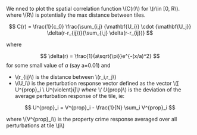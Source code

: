 We nned to plot the spatial correlation function \\\(C(r)\\\) for \\\(r\in [0, R\\\).
where \\\(R\\\) is potentially the max distance between tiles.

$$
C(r) = \frac{1}{c_0} \frac{\sum_{i,j} {\mathbf{U_i}} \cdot {\mathbf{U_j}} \delta(r-r_{ij})}{\sum_{i,j} \delta(r-r_{ij})}
$$

where 

$$
\delta(r) = \frac{1}{a\sqrt{\pi}}e^{-(x/a)^2}
$$
for some small value of $a$ (say a=0.01) and

+ \\\(r_{ij}\\\) is the distance between \\\(r_i,r_j\\\)
+ \\\(U_i\\\) is the perturbation response vector defined as the vector \\\([ U^{prop}_i \ U^{violent}_i]\\\) where \\\( U_{prop}\\\) is the deviation of the average perturbation response of the tile, ie:

$$
U^{prop}_i = V^{prop}_i - \frac{1}{N} \sum_i V^{prop}_i
$$

where \\\(V^{prop}_i\\\) is the property crime response averaged over all perturbations at tile \\\(i\\\)